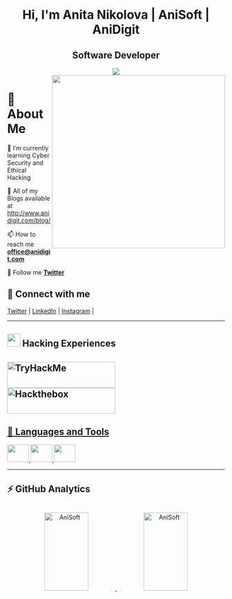 <h1 align="center">Hi, I'm Anita Nikolova | AniSoft | AniDigit </h1>
<h2 align="center">Software Developer</h2>
<div align="center">
<img src="https://readme-typing-svg.herokuapp.com?size=25&center=true&vCenter=true&width=650&lines=;Software+Developer+Freelancer;Part-time+Bugbounty+Hunter;Intrested+in+Ethical+Hacking+Security">
</div>

<img src="https://raw.githubusercontent.com/hackerspider1/hackerspider1/main/code.gif" width=400 align=right />

# 💫 About Me
🔭 I’m currently learning Cyber Security and Ethical Hacking

📓 All of my Blogs available at http://www.anidigit.com/blog/

📫 How to reach me **[office@anidigit.com](mailto:office@anidigit.com)**

👯 Follow me  **[Twitter](https://twitter.com/AniDigit)** 


## 💫 Connect with me
<p align="left">
<a href="https://twitter.com/AniDigit_" target="blank">Twitter</a> |
<a href="https://linkedin.com/in/anitanikolova" target="blank">LinkedIn</a> |
<a href="https://instagram.com/AniDigit" target="blank">Instagram</a> |

---

## <img src="https://cdn-icons-png.flaticon.com/512/1320/1320457.png" height=30/> Hacking Experiences
    
<a href="https://tryhackme.com/p/AniDigit" target="blank"><img align="center" src="https://tryhackme-badges.s3.amazonaws.com/AniDigit.png" alt="TryHackMe" alt="TryHackMe" height=60 width=250/>
    <a href="https://www.hackthebox.com/profile/1353253" target="blank"><img align="center" src="https://www.hackthebox.eu/badge/image/1353253" alt="Hackthebox" height=60 width=250/>
---    
    
## 📌 Languages and Tools
<p align="left"> 
  <a href="https://www.javascript.com/" target="_blank"> <img width="50" height="40px" src="https://img.icons8.com/color/48/fa314a/javascript.png"/> </a>
  <a href="https://www.python.org/" target="_blank"> <img width="50" height="40px" src="https://img.icons8.com/color/48/null/python--v1.png"/> </a>   
  <a href="https://www.linux.org/" target="_blank"> <img width="50" height="40px" src="https://img.icons8.com/color/48/000000/linux--v1.png"/> </a>   
 </p>
 
---

## ⚡ GitHub Analytics

<p align="center">
<a href="https://github.com/AniSoft">
<br />
<img  height="180em" width="45%" src="https://github-readme-streak-stats.herokuapp.com/?user=AniSoft&show_icons=true&theme=algolia&include_all_commits=true&count_private=true" alt="AniSoft" />
<img  height="180em" width="45%" src="https://github-readme-stats-eight-theta.vercel.app/api?username=AniSoft&show_icons=true&theme=algolia&include_all_commits=true&count_private=true" alt="AniSoft" />

</a>
</p>
